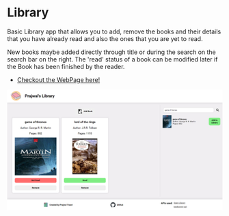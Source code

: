 # Library

Basic Library app that allows you to add, remove the books and their details that you have already read and also the ones that you are yet to read. 

New books maybe added directly through title or during the search on the search bar on the right. The 'read' status of a book can be modified later if the Book has been finished by the reader.

- [Checkout the WebPage here!](https://jwoll2004.github.io/Library/)

![demo screenshot](images/demoss.png)
